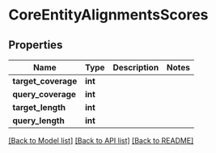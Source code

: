 # CoreEntityAlignmentsScores

## Properties
Name | Type | Description | Notes
------------ | ------------- | ------------- | -------------
**target_coverage** | **int** |  | 
**query_coverage** | **int** |  | 
**target_length** | **int** |  | 
**query_length** | **int** |  | 

[[Back to Model list]](../README.md#documentation-for-models) [[Back to API list]](../README.md#documentation-for-api-endpoints) [[Back to README]](../README.md)

